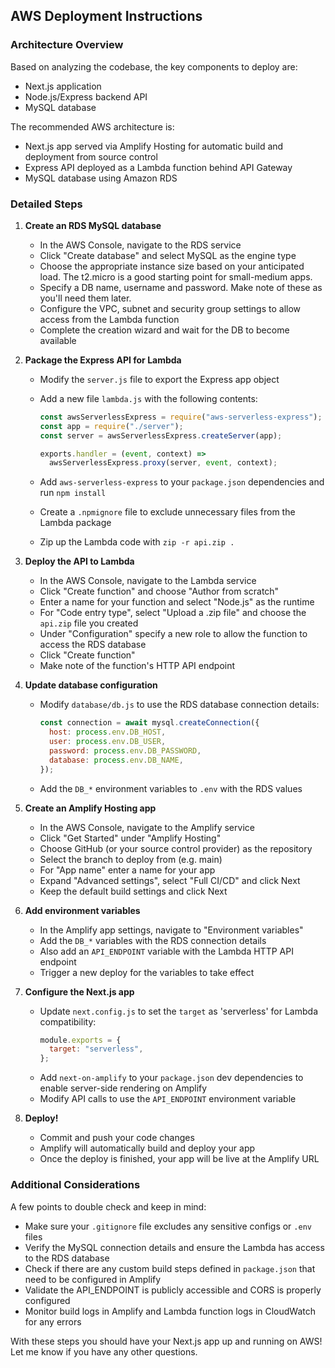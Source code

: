 ## AWS Deployment Instructions

### Architecture Overview

Based on analyzing the codebase, the key components to deploy are:

- Next.js application
- Node.js/Express backend API
- MySQL database

The recommended AWS architecture is:

- Next.js app served via Amplify Hosting for automatic build and deployment from source control
- Express API deployed as a Lambda function behind API Gateway
- MySQL database using Amazon RDS

### Detailed Steps

1. **Create an RDS MySQL database**

   - In the AWS Console, navigate to the RDS service
   - Click "Create database" and select MySQL as the engine type
   - Choose the appropriate instance size based on your anticipated load. The t2.micro is a good starting point for small-medium apps.
   - Specify a DB name, username and password. Make note of these as you'll need them later.
   - Configure the VPC, subnet and security group settings to allow access from the Lambda function
   - Complete the creation wizard and wait for the DB to become available

2. **Package the Express API for Lambda**

   - Modify the `server.js` file to export the Express app object
   - Add a new file `lambda.js` with the following contents:

     ```js
     const awsServerlessExpress = require("aws-serverless-express");
     const app = require("./server");
     const server = awsServerlessExpress.createServer(app);

     exports.handler = (event, context) =>
       awsServerlessExpress.proxy(server, event, context);
     ```

   - Add `aws-serverless-express` to your `package.json` dependencies and run `npm install`
   - Create a `.npmignore` file to exclude unnecessary files from the Lambda package
   - Zip up the Lambda code with `zip -r api.zip .`

3. **Deploy the API to Lambda**

   - In the AWS Console, navigate to the Lambda service
   - Click "Create function" and choose "Author from scratch"
   - Enter a name for your function and select "Node.js" as the runtime
   - For "Code entry type", select "Upload a .zip file" and choose the `api.zip` file you created
   - Under "Configuration" specify a new role to allow the function to access the RDS database
   - Click "Create function"
   - Make note of the function's HTTP API endpoint

4. **Update database configuration**

   - Modify `database/db.js` to use the RDS database connection details:
     ```js
     const connection = await mysql.createConnection({
       host: process.env.DB_HOST,
       user: process.env.DB_USER,
       password: process.env.DB_PASSWORD,
       database: process.env.DB_NAME,
     });
     ```
   - Add the `DB_*` environment variables to `.env` with the RDS values

5. **Create an Amplify Hosting app**

   - In the AWS Console, navigate to the Amplify service
   - Click "Get Started" under "Amplify Hosting"
   - Choose GitHub (or your source control provider) as the repository
   - Select the branch to deploy from (e.g. main)
   - For "App name" enter a name for your app
   - Expand "Advanced settings", select "Full CI/CD" and click Next
   - Keep the default build settings and click Next

6. **Add environment variables**

   - In the Amplify app settings, navigate to "Environment variables"
   - Add the `DB_*` variables with the RDS connection details
   - Also add an `API_ENDPOINT` variable with the Lambda HTTP API endpoint
   - Trigger a new deploy for the variables to take effect

7. **Configure the Next.js app**

   - Update `next.config.js` to set the `target` as 'serverless' for Lambda compatibility:
     ```js
     module.exports = {
       target: "serverless",
     };
     ```
   - Add `next-on-amplify` to your `package.json` dev dependencies to enable server-side rendering on Amplify
   - Modify API calls to use the `API_ENDPOINT` environment variable

8. **Deploy!**
   - Commit and push your code changes
   - Amplify will automatically build and deploy your app
   - Once the deploy is finished, your app will be live at the Amplify URL

### Additional Considerations

A few points to double check and keep in mind:

- Make sure your `.gitignore` file excludes any sensitive configs or `.env` files
- Verify the MySQL connection details and ensure the Lambda has access to the RDS database
- Check if there are any custom build steps defined in `package.json` that need to be configured in Amplify
- Validate the API_ENDPOINT is publicly accessible and CORS is properly configured
- Monitor build logs in Amplify and Lambda function logs in CloudWatch for any errors

With these steps you should have your Next.js app up and running on AWS! Let me know if you have any other questions.
